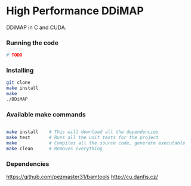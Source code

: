 High Performance DDiMAP
=======================

DDiMAP in C and CUDA. 

### Running the code
```bash
# TODO
```

### Installing 
```bash
git clone
make install
make
./DDiMAP
```



### Available make commands
```bash

make install    # This will download all the dependencies
make test       # Runs all the unit tests for the project
make            # Compiles all the source code, generate executable
make clean      # Removes everything

```

### Dependencies
https://github.com/pezmaster31/bamtools
 http://cu.danfis.cz/


